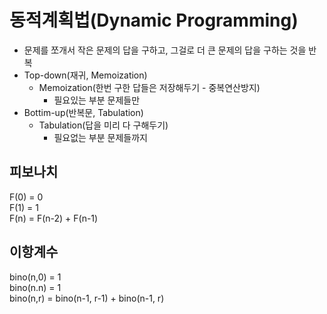 # **동적계획법(Dynamic Programming)**

- 문제를 쪼개서 작은 문제의 답을 구하고, 그걸로 더 큰 문제의 답을 구하는 것을 반복
- Top-down(재귀, Memoization)
  - Memoization(한번 구한 답들은 저장해두기 - 중복연산방지)
    - 필요있는 부분 문제들만
- Bottim-up(반복문, Tabulation)
  - Tabulation(답을 미리 다 구해두기)
    - 필요없는 부분 문제들까지

## **피보나치**

F(0) = 0  
F(1) = 1  
F(n) = F(n-2) + F(n-1)

## **이항계수**

bino(n,0) = 1  
bino(n.n) = 1  
bino(n,r) = bino(n-1, r-1) + bino(n-1, r)
